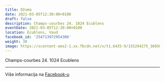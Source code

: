 ```yaml
---
title: Džuma
date: 2021-03-05T12:30:00+0100
draft: false
description: Champs-courbes 24. 1024 Ecublens
eventDate: 2021-03-05T12:30:00+0100
location: Écublens, Vaud
facebook_id: '254713972954306'
weight: 30
image: https://scontent-ams2-1.xx.fbcdn.net/v/t1.6435-9/155294275_3695079563921169_4909597834044538694_n.jpg?_nc_cat=101&ccb=1-7&_nc_sid=9e60e4&_nc_ohc=9VCv3a6NqqAQ7kNvwER0oPW&_nc_oc=AdlLtmjRG9WlM96f5ISvKnl7sEUzBAlYCkoDgVgaDdwz1UMAkN8qtZmwdUnEhouKcYE&_nc_zt=23&_nc_ht=scontent-ams2-1.xx&edm=ABTKTjYEAAAA&_nc_gid=GiDKBfzisCG16x9-6rpiWA&_nc_tpa=Q5bMBQF4UqZsIS6Y_xXDvNGioxXn1c043vdRaEU-d6hd2iVRoN0NH37liFy6aCHH6AbLymuLhs43iuTOgQ&oh=00_AffWV9YUcEz5sOGUtwYLkNUgiAR-qvDGfEFT901d3WiekA&oe=692BD39B
---
```


Champs-courbes 24. 1024 Ecublens

---

Više informacija na [Facebook-u](https://facebook.com/events/254713972954306)